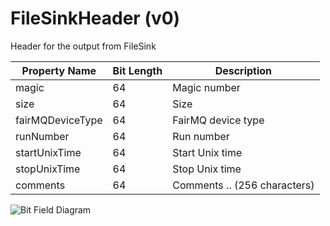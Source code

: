 # FileSinkHeader (v0)

Header for the output from FileSink

| Property Name | Bit Length | Description |
|---------------|------------|-------------|
| magic | 64 | Magic number |
| size | 64 | Size |
| fairMQDeviceType | 64 | FairMQ device type |
| runNumber | 64 | Run number |
| startUnixTime | 64 | Start Unix time |
| stopUnixTime | 64 | Stop Unix time |
| comments | 64 | Comments .. (256 characters)  |

![Bit Field Diagram](svg/header-filesink-v0.svg)
